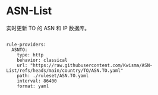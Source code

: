 
# ASN-List

实时更新 TO 的 ASN 和 IP 数据库。

<pre><code class="language-javascript">
rule-providers:
  ASNTO:
    type: http
    behavior: classical
    url: "https://raw.githubusercontent.com/Kwisma/ASN-List/refs/heads/main/country/TO/ASN.TO.yaml"
    path: ./ruleset/ASN.TO.yaml
    interval: 86400
    format: yaml
</code></pre>